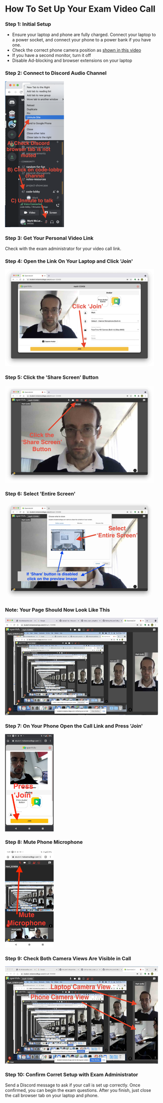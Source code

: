 # How To Set Up Your Exam Video Call

### Step 1: Initial Setup
* Ensure your laptop and phone are fully charged. Connect your laptop to a power socket, and connect your phone to a power bank if you have one.
* Check the correct phone camera position as [shown in this video](https://youtu.be/b9Y_takbF5s)
* If you have a second monitor, turn it off
* Disable Ad-blocking and browser extensions on your laptop

### Step 2: Connect to Discord Audio Channel

<img src="discord-audio.png" height="480" />

### Step 3: Get Your Personal Video Link
Check with the exam administrator for your video call link.

### Step 4: Open the Link On Your Laptop and Click 'Join'

<img src="desktop-join.jpg" height="320" />

### Step 5: Click the 'Share Screen' Button
<img src="click-share-screen.jpg" height="320" />

### Step 6: Select 'Entire Screen'

<img src="select-entire-screen-share-button.jpg" height="320" />

### Note: Your Page Should Now Look Like This

<img src="infite-recursion.jpg" height="320" />

### Step 7: On Your Phone Open the Call Link and Press 'Join'

<img src="press-join-on-phone.jpg" height="320" />

### Step 8: Mute Phone Microphone

<img src="mute-microphone.jpg" height="320" />

### Step 9: Check Both Camera Views Are Visible in Call

<img src="two-video-feeds.jpg" height="320" />

### Step 10: Confirm Corret Setup with Exam Administrator

Send a Discord message to ask if your call is set up correctly.  Once confirmed, you can begin the exam questions.  After you finish, just close the call browser tab on your laptop and phone.






